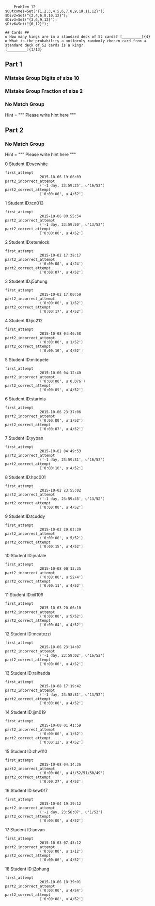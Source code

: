 		Problem 12
    $Outcomes=Set("{1,2,3,4,5,6,7,8,9,10,11,12}");
    $Div2=Set("{2,4,6,8,10,12}");
    $Div3=Set("{3,6,9,12}");
    $Div6=Set("{6,12}");

    ## Cards ##
    o How many kings are in a standard deck of 52 cards? [_________]{4}
    o What is the probability a uniformly randomly chosen card from a standard deck of 52 cards is a king?
    [_________]{1/13}

## Part 1

### Mistake Group Digits of size 10




### Mistake Group Fraction of size 2




### No Match Group
Hint = """ Please write hint here """












## Part 2

### No Match Group
Hint = """ Please write hint here """

0 Student ID:wcwhite

	first_attempt
					2015-10-06 19:06:09
	part2_incorrect_attempt
					('-1 day, 23:59:25', u'16/52')
	part2_correct_attempt
					['0:00:00', u'4/52']

1 Student ID:tcn013

	first_attempt
					2015-10-06 00:55:54
	part2_incorrect_attempt
					('-1 day, 23:59:50', u'13/52')
	part2_correct_attempt
					['0:00:00', u'4/52']

2 Student ID:etemlock

	first_attempt
					2015-10-02 17:38:17
	part2_incorrect_attempt
					('0:00:00', u'4/24')
	part2_correct_attempt
					['0:00:07', u'4/52']

3 Student ID:j5phung

	first_attempt
					2015-10-02 17:00:59
	part2_incorrect_attempt
					('0:00:00', u'1/52')
	part2_correct_attempt
					['0:00:17', u'4/52']

4 Student ID:jic212

	first_attempt
					2015-10-08 04:46:58
	part2_incorrect_attempt
					('0:00:00', u'1/52')
	part2_correct_attempt
					['0:00:10', u'4/52']

5 Student ID:mitopete

	first_attempt
					2015-10-06 04:12:40
	part2_incorrect_attempt
					('0:00:00', u'0.076')
	part2_correct_attempt
					['0:00:09', u'4/52']

6 Student ID:starinia

	first_attempt
					2015-10-06 23:37:06
	part2_incorrect_attempt
					('0:00:00', u'1/52')
	part2_correct_attempt
					['0:00:07', u'4/52']

7 Student ID:yypan

	first_attempt
					2015-10-02 04:49:53
	part2_incorrect_attempt
					('-1 day, 23:59:31', u'16/52')
	part2_correct_attempt
					['0:00:10', u'4/52']

8 Student ID:hpc001

	first_attempt
					2015-10-02 23:55:02
	part2_incorrect_attempt
					('-1 day, 23:59:45', u'13/52')
	part2_correct_attempt
					['0:00:00', u'4/52']

9 Student ID:tcuddy

	first_attempt
					2015-10-02 20:03:39
	part2_incorrect_attempt
					('0:00:00', u'5/52')
	part2_correct_attempt
					['0:00:15', u'4/52']

10 Student ID:jnatale

	first_attempt
					2015-10-08 00:12:35
	part2_incorrect_attempt
					('0:00:00', u'52/4')
	part2_correct_attempt
					['0:00:11', u'4/52']

11 Student ID:xil109

	first_attempt
					2015-10-03 20:06:10
	part2_incorrect_attempt
					('0:00:00', u'5/52')
	part2_correct_attempt
					['0:00:04', u'4/52']

12 Student ID:mcatozzi

	first_attempt
					2015-10-06 23:14:07
	part2_incorrect_attempt
					('-1 day, 23:59:02', u'16/52')
	part2_correct_attempt
					['0:00:00', u'4/52']

13 Student ID:ralhadda

	first_attempt
					2015-10-08 17:19:42
	part2_incorrect_attempt
					('-1 day, 23:58:31', u'13/52')
	part2_correct_attempt
					['0:00:00', u'4/52']

14 Student ID:jjm019

	first_attempt
					2015-10-08 01:41:59
	part2_incorrect_attempt
					('0:00:00', u'1/52')
	part2_correct_attempt
					['0:00:12', u'4/52']

15 Student ID:zhw110

	first_attempt
					2015-10-08 04:14:36
	part2_incorrect_attempt
					('0:00:00', u'4!/52/51/50/49')
	part2_correct_attempt
					['0:00:27', u'4/52']

16 Student ID:kew017

	first_attempt
					2015-10-04 19:39:12
	part2_incorrect_attempt
					('-1 day, 23:58:07', u'1/52')
	part2_correct_attempt
					['0:00:00', u'4/52']

17 Student ID:anvan

	first_attempt
					2015-10-03 07:43:12
	part2_incorrect_attempt
					('0:00:00', u'1/12')
	part2_correct_attempt
					['0:00:06', u'4/52']

18 Student ID:j2phung

	first_attempt
					2015-10-06 18:39:01
	part2_incorrect_attempt
					('0:00:00', u'4/54')
	part2_correct_attempt
					['0:00:08', u'4/52']

